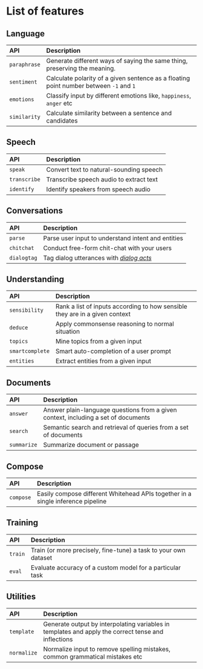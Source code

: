 # List of features

## Language

| API | Description |
| :--- | :--- |
| `paraphrase` | Generate different ways of saying the same thing, preserving the meaning. |
| `sentiment` | Calculate polarity of a given sentence as a floating point number between `-1` and `1` |
| `emotions` | Classify input by different emotions like, `happiness`, `anger` etc |
| `similarity` | Calculate similarity between a sentence and candidates |

## Speech

| API | Description |
| :--- | :--- |
| `speak` | Convert text to natural-sounding speech |
| `transcribe` | Transcribe speech audio to extract text |
| `identify` | Identify speakers from speech audio |

## Conversations

| API | Description |
| :--- | :--- |
| `parse` | Parse user input to understand intent and entities |
| `chitchat` | Conduct free-form chit-chat with your users |
| `dialogtag` | Tag dialog utterances with [_dialog acts_](https://en.wikipedia.org/wiki/Dialog_act) |

## Understanding

| API | Description |
| :--- | :--- |
| `sensibility` | Rank a list of inputs according to how sensible they are in a given context |
| `deduce` | Apply commonsense reasoning to normal situation |
| `topics` | Mine topics from a given input |
| `smartcomplete` | Smart auto-completion of a user prompt |
| `entities` | Extract entities from a given input |

## Documents

| API | Description |
| :--- | :--- |
| `answer` | Answer plain-language questions from a given context, including a set of documents |
| `search` | Semantic search and retrieval of queries from a set of documents |
| `summarize` | Summarize document or passage |

## Compose

| API | Description |
| :--- | :--- |
| `compose` | Easily compose different Whitehead APIs together in a single inference pipeline |

## Training

| API | Description |
| :--- | :--- |
| `train` | Train \(or more precisely, fine-tune\) a task to your own dataset |
| `eval` | Evaluate accuracy of a custom model for a particular task |

## Utilities

| API | Description |
| :--- | :--- |
| `template` | Generate output by interpolating variables in templates and apply the correct tense and inflections |
| `normalize` | Normalize input to remove spelling mistakes, common grammatical mistakes etc |

